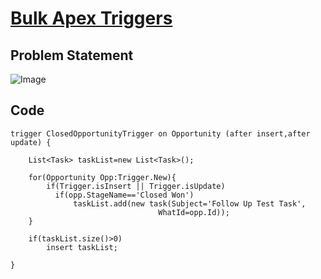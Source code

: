 # [Bulk Apex Triggers](https://trailhead.salesforce.com/content/learn/modules/apex_triggers/apex_triggers_bulk)

## Problem Statement

![Image](https://github.com/DeependraParichha1004/Trailhead-Solutions/blob/main/Img/apex_trigger_2.PNG)

## Code
```
trigger ClosedOpportunityTrigger on Opportunity (after insert,after update) {
    
    List<Task> taskList=new List<Task>(); 

    for(Opportunity Opp:Trigger.New){
        if(Trigger.isInsert || Trigger.isUpdate)
          if(opp.StageName=='Closed Won')
              taskList.add(new task(Subject='Follow Up Test Task',
                                 WhatId=opp.Id));
    }
    
    if(taskList.size()>0)
        insert taskList;

}

```


